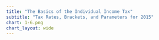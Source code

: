 ```yaml
---
title: "The Basics of the Individual Income Tax"
subtitle: "Tax Rates, Brackets, and Parameters for 2015"
chart: 1-6.png
chart_layout: wide
---
```

